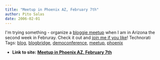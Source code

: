```yaml
---
title: "Meetup in Phoenix AZ, February 7th"
author: Pito Salas
date: 2006-02-01
---
```


I'm trying something - organize a [bloggie
meetup](<http://www.blogbridge.com/archives/2006/01/meetup_in_phoen_1.php>)
when I am in Arizona the second week in Februray. Check it out and [join me if
you like](<http://www.blogbridge.com/archives/2006/01/meetup_in_phoen_1.php>)!
Technorati Tags: [blog](<http://www.technorati.com/tag/blog>),
[blogbridge](<http://www.technorati.com/tag/blogbridge>),
[democonference](<http://www.technorati.com/tag/democonference>),
[meetup](<http://www.technorati.com/tag/meetup>),
[phoenix](<http://www.technorati.com/tag/phoenix>)


* **Link to site:** **[Meetup in Phoenix AZ, February 7th](None)**
